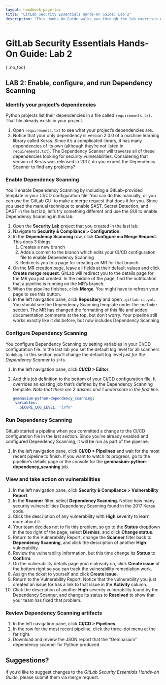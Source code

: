 ```yaml
---
layout: handbook-page-toc
title: "GitLab Security Essentials Hands-On Guide: Lab 2"
description: "This Hands-On Guide walks you through the lab exercises used in the GitLab Security Essentials course."
---
```

# GitLab Security Essentials Hands-On Guide: Lab 2
{:.no_toc}

## LAB 2: Enable, configure, and run Dependency Scanning

### Identify your project’s dependencies

Python projects list their dependencies in a file called `requirements.txt`. That file already exists in your project.

1. Open `requirements.txt` to see what your project’s dependencies are.
2. Notice that your only dependency is version 2.0.0 of a machine learning library called Keras. Since it’s a complicated library, it has many dependencies of its own (although they’re not listed in `requirements.txt`). The Dependency Scanner will traverse all of these dependencies looking for security vulnerabilities. Considering that version of Keras was released in 2017, do you expect the Dependency Scanner to find any problems?


### Enable Dependency Scanning

You’ll enable Dependency Scanning by including a GitLab-provided template in your CI/CD configuration file. You can do this manually, or you can use the GitLab GUI to make a merge request that does it for you. Since you used the manual technique to enable SAST, Secret Detection, and DAST in the last lab, let’s try something different and use the GUI to enable Dependency Scanning in this lab.

1. Open the **Security Lab** project that you created in the last lab.
2. Navigate to **Security & Compliance > Configuration**.
3. In the **Dependency Scanning** row, click **Configure via Merge Request**. This does 3 things:
    1. Creates a new branch
    2. Adds a commit to the branch which edits your CI/CD configuration file to enable Dependency Scanning
    3. Redirects you to a page for creating an MR for that branch
4. On the MR creation page, leave all fields at their default values and click **Create merge request**. GitLab will redirect you to the details page for the MR you just created. In the middle of the page, find the notification that a pipeline is running on the MR’s branch.
5. When the pipeline finishes, click **Merge**. You might have to refresh your page to see this button.
6. In the left navigation pane, click **Repository** and open `.gitlab-ci.yml`. You should see the Dependency Scanning template under the `include:` section. The MR has changed the formatting of this file and added documentation comments at the top, but don’t worry. Your pipeline still works exactly like it did before, but now includes Dependency Scanning.


### Configure Dependency Scanning

You configure Dependency Scanning by setting variables in your CI/CD configuration file. In the last lab you set the default log level for all scanners to `debug`. In this section you’ll change the default log level *just for the Dependency Scanner* to `info`. 

1. In the left navigation pane, click **CI/CD > Editor**.
2. Add this job definition to the bottom of your CI/CD configuration file. It overrides an existing job that’s defined by the Dependency Scanning template. *Note that there are 2 dashes and 1 underscore in the first line.*<br/>

    ```yml
   gemnasium-python-dependency_scanning:
     variables:
       SECURE_LOG_LEVEL: "info"
    ```


### Run Dependency Scanning

GitLab started a pipeline when you committed a change to the CI/CD configuration file in the last section. Since you’ve already enabled and configured Dependency Scanning, it will be run as part of the pipeline.

1. In the left navigation pane, click **CI/CD > Pipelines** and wait for the most recent pipeline to finish. If you want to watch its progress, go to the pipeline’s details page or the console for the **gemnasium-python-dependency_scanning** job.


### View and take action on vulnerabilities

1. In the left navigation pane, click **Security & Compliance > Vulnerability Report**.
2. In the **Scanner** filter, select **Dependency Scanning**. Notice how many security vulnerabilities Dependency Scanning found in the 2017 Keras code.
3. Click the description of any vulnerability with **High** severity to learn more about it.
4. Your team decides not to fix this problem, so go to the **Status** dropdown in the top right of the page, select **Dismiss**, and click **Change status**.
5. Return to the Vulnerability Report, change the **Scanner** filter back to **Dependency Scanning**, and click the description of another **High** vulnerability.
6. Review the vulnerability information, but this time change its **Status** to **Confirm**.
7. On the vulnerability details page you’re already on, click **Create issue** at the bottom right so you can track the vulnerability remediation work.
8. Assign the ticket to yourself and click **Create issue**.
9. Return to the Vulnerability Report. Notice that the vulnerability you just created an issue for has a link to that issue in the **Activity** column.
10. Click the description of another **High** severity vulnerability found by the Dependency Scanner, and change its status to **Resolved** to show that your team has fixed that problem.


### Review Dependency Scanning artifacts

1. In the left navigation pane, click **CI/CD > Pipelines**.
2. In the row for the most recent pipeline, click the three-dot menu at the far right.
3. Download and review the JSON report that the “Gemnasium” dependency scanner for Python produced.


## Suggestions?

If you’d like to suggest changes to the *GitLab Security Essentials Hands-on Guide*, please submit them via merge request.
